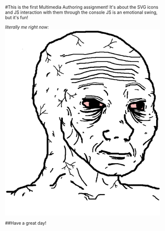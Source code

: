 #This is the first Multimedia Authoring assignment!
It's about the SVG icons and JS interaction with them through the console
JS is an emotional swing, but it's fun!

*literally me right now:*
![alt text](img/meme.png "Logo Title Text 1" )

##Have a great day!